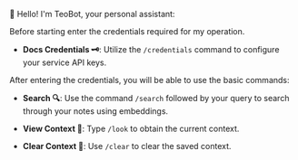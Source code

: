 🤖 Hello! I'm TeoBot, your personal assistant:

Before starting enter the credentials required for my operation.

- **Docs Credentials 🗝️**: Utilize the ```/credentials``` command to configure your service API keys.

After entering the credentials, you will be able to use the basic commands:

- **Search 🔍**: Use the command `/search` followed by your query to search through your notes using embeddings.

- **View Context 📄**: Type `/look` to obtain the current context.

- **Clear Context 🧹**: Use `/clear` to clear the saved context.
